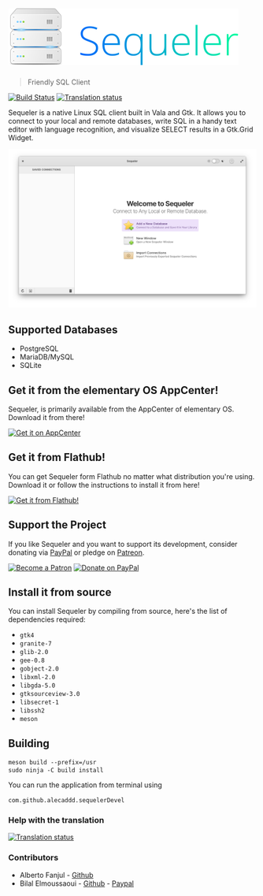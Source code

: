 # ![Sequeler](data/assets/sequeler-logo-transparent.png)
> Friendly SQL Client

[![Build Status](https://github.com/Alecaddd/sequeler/workflows/CI/badge.svg)](https://github.com/Alecaddd/sequeler/action)
[![Translation status](https://hosted.weblate.org/widgets/sequeler/-/svg-badge.svg)](https://hosted.weblate.org/engage/sequeler/?utm_source=widget)

Sequeler is a native Linux SQL client built in Vala and Gtk. It allows you to connect to your local and remote databases, write SQL in a handy text editor with language recognition, and visualize SELECT results in a Gtk.Grid Widget.

![](data/assets/screenshots/sequeler-screenshot.png)

## Supported Databases
- PostgreSQL
- MariaDB/MySQL
- SQLite

## Get it from the elementary OS AppCenter!
Sequeler, is primarily available from the AppCenter of elementary OS. Download it from there!

[![Get it on AppCenter](https://appcenter.elementary.io/badge.svg)](https://appcenter.elementary.io/com.github.alecaddd.sequeler)

## Get it from Flathub!
You can get Sequeler form Flathub no matter what distribution you're using. Download it or follow the instructions to install it from here!

<a href="https://flathub.org/apps/details/com.github.alecaddd.sequeler" target="_blank"><img src="https://flathub.org/assets/badges/flathub-badge-i-en.svg" width="160px" alt="Get it from Flathub!"></a>

## Support the Project
If you like Sequeler and you want to support its development, consider donating via [PayPal](https://www.paypal.me/alecaddd) or pledge on [Patreon](https://www.patreon.com/alecaddd).

<a href="https://www.patreon.com/alecaddd" target="_blank"><img src="https://c5.patreon.com/external/logo/become_a_patron_button.png" width="170px" alt="Become a Patron"></a> <a href="https://www.paypal.me/alecaddd" target="_blank"><img src="https://www.paypalobjects.com/webstatic/mktg/Logo/pp-logo-200px.png" width="150px" alt="Donate on PayPal"></a>

## Install it from source
You can install Sequeler by compiling from source, here's the list of dependencies required:
 - `gtk4`
 - `granite-7`
 - `glib-2.0`
 - `gee-0.8`
 - `gobject-2.0`
 - `libxml-2.0`
 - `libgda-5.0`
 - `gtksourceview-3.0`
 - `libsecret-1`
 - `libssh2`
 - `meson`

## Building
```
meson build --prefix=/usr
sudo ninja -C build install
```

You can run the application from terminal using
```
com.github.alecaddd.sequelerDevel
```

### Help with the translation
[![Translation status](https://hosted.weblate.org/widgets/sequeler/-/287x66-grey.png)](https://hosted.weblate.org/engage/sequeler/?utm_source=widget)

### Contributors
- Alberto Fanjul - [Github](https://github.com/albfan)
- Bilal Elmoussaoui - [Github](https://github.com/bilelmoussaoui) - [Paypal](https://www.paypal.me/BilalELMoussaoui)

